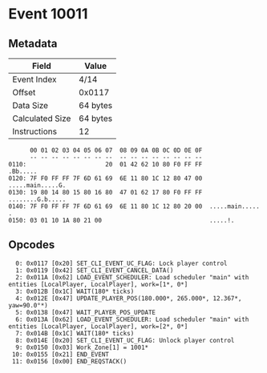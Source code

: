 # Event 10011

## Metadata

| Field           | Value    |
|-----------------|----------|
| Event Index     | 4/14     |
| Offset          | 0x0117   |
| Data Size       | 64 bytes |
| Calculated Size | 64 bytes |
| Instructions    | 12       |

```
      00 01 02 03 04 05 06 07  08 09 0A 0B 0C 0D 0E 0F
      -- -- -- -- -- -- -- --  -- -- -- -- -- -- -- --
0110:                      20  01 42 62 10 80 F0 FF FF          .Bb.....
0120: 7F F0 FF FF 7F 6D 61 69  6E 11 80 1C 12 80 47 00  .....main.....G.
0130: 19 80 14 80 15 80 16 80  47 01 62 17 80 F0 FF FF  ........G.b.....
0140: 7F F0 FF FF 7F 6D 61 69  6E 11 80 1C 12 80 20 00  .....main..... .
0150: 03 01 10 1A 80 21 00                              .....!.         
```

## Opcodes

```
  0: 0x0117 [0x20] SET_CLI_EVENT_UC_FLAG: Lock player control
  1: 0x0119 [0x42] SET_CLI_EVENT_CANCEL_DATA()
  2: 0x011A [0x62] LOAD_EVENT_SCHEDULER: Load scheduler "main" with entities [LocalPlayer, LocalPlayer], work=[1*, 0*]
  3: 0x012B [0x1C] WAIT(180* ticks)
  4: 0x012E [0x47] UPDATE_PLAYER_POS(180.000*, 265.000*, 12.367*, yaw=90.0°*)
  5: 0x0138 [0x47] WAIT_PLAYER_POS_UPDATE
  6: 0x013A [0x62] LOAD_EVENT_SCHEDULER: Load scheduler "main" with entities [LocalPlayer, LocalPlayer], work=[2*, 0*]
  7: 0x014B [0x1C] WAIT(180* ticks)
  8: 0x014E [0x20] SET_CLI_EVENT_UC_FLAG: Unlock player control
  9: 0x0150 [0x03] Work_Zone[1] = 1001*
 10: 0x0155 [0x21] END_EVENT
 11: 0x0156 [0x00] END_REQSTACK()
```
